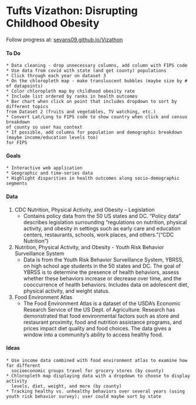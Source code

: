 # Tufts Vizathon: Disrupting Childhood Obesity

Follow progress at: [sevans09.github.io/Vizathon](http://sevans09.github.io/Vizathon)

#### To Do
    * Data cleaning - drop unnecessary columns, add column with FIPS code
    * Use data from covid with state (and get county) populations
    * Click through each year on dataset 3 
    * On the chloropleth map - make transluscent bubbles (maybe size by # of datapoints)
    * Color chloropleth map by childhood obesity rate
    * Include list ordered by ranks in health outcomes
    * Bar chart when click on point that includes dropdown to sort by different topics 
    from Dataset 2 (fruits and vegetables, TV watching, etc.)
    * Convert Lat/Long to FIPS code to show country when click and census breakdown 
    of county so user has context
    * If possible, add columns for population and demographic breakdown (maybe income/education levels too)
    for FIPS

#### Goals
    * Interactive web application
    * Geographic and time-series data
    * Highlight disparities in health outcomes along socio-demographic segments

#### Data
1.  CDC Nutrition, Physical Activity, and Obesity – Legislation
    * Contains policy data from the 50 US states and DC.  “Policy data” describes legislation surrounding “regulations on nutrition, physical activity, and obesity in settings such as early care and education centers, restaurants, schools, work places, and others.”(“CDC Nutrition”)  
2. Nutrition, Physical Activity, and Obesity - Youth Risk Behavior Surveillance System 
    * Data is from the Youth Risk Behavior Surveillance System, YBRSS, on high school age students in the 50 states and DC. The goal of YBRSS is to determine the presence of health behaviors, assess whether these behaviors increase or decrease over time, and the cooccurrence of health behaviors. Includes data on adolescent diet, physical activity, and weight status.
3. Food Environment Atlas 
    * The Food Environment Atlas is a dataset of the USDA’s Economic Research Service of the US Dept. of Agriculture. Research has demonstrated that food environmental factors such as store and restaurant proximity, food and nutrition assistance programs, and prices impact diet quality and food choices.  The data gives a window into a community’s ability to access healthy food.


#### Ideas 
    * Use income data combined with food environment atlas to examine how far different 
      socioeconomic groups travel for grocery stores (by county)
    * Chloropleth map displaying data with a dropdown to choose to display activity 
      levels, diet, weight, and more (by county)
    * Tracking healthy vs. unhealthy behaviors over several years (using youth risk behavior survey); user could maybe sort by state
